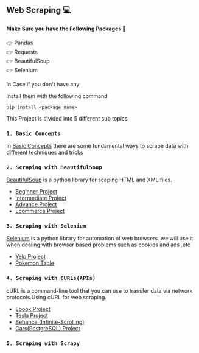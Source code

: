 ## Web Scraping 💻

#### Make Sure you have the Following Packages 🤔 

👉 Pandas
<br/>
👉 Requests
<br/>
👉 BeautifulSoup
<br/>
👉 Selenium

In Case if you don't have any 

Install them with the following command

    pip install <package name>

This Project is divided into 5 different sub topics

### ` 1. Basic Concepts `
In [Basic Concepts](https://github.com/AliZaiN-157/Web-Crawling-Project/tree/main/1.%20Basic%20Concepts) there are some fundamental ways to scrape data with different techniques and tricks

### `2. Scraping with BeautifulSoup`
[BeautifulSoup](https://www.crummy.com/software/BeautifulSoup/bs4/doc/) is a python library for scaping HTML and XML files.

- [Beginner Project](https://github.com/AliZaiN-157/Web-Crawling-Project/tree/main/2.%20Beginner%20Project)
- [Intermediate Project](https://github.com/AliZaiN-157/Web-Crawling-Project/tree/main/3.%20Intermediate%20Project)
- [Advance Project](https://github.com/AliZaiN-157/Web-Crawling-Project/tree/main/4.%20Advanced%20Project)
- [Ecommerce Project](https://github.com/AliZaiN-157/Web-Crawling-Project/tree/main/5.%20Ecommerce%20Store%20Project)

### `3. Scraping with Selenium`
[Selenium](https://www.selenium.dev/documentation/) is a python library for automation of web browsers.
we will use it when dealing with browser based problems such as cookies and ads .etc 

- [Yelp Project](https://github.com/AliZaiN-157/Web-Crawling-Project/tree/main/6.%20Yelp%20Project)
- [Pokemon Table](https://github.com/AliZaiN-157/Web-Crawling-Project/tree/main/7.%20Pokemon%20Table%20Project)
### `4. Scraping with CURLs(APIs)`
cURL is a command-line tool that you can use to transfer data via network protocols.Using cURL for web scraping.

- [Ebook Project](https://github.com/AliZaiN-157/Web-Crawling-Project/tree/main/8.%20Ebook%20Project)
- [Tesla Project](https://github.com/AliZaiN-157/Web-Crawling-Project/tree/main/9.%20Tesla%20Project)
- [Behance (Infinite-Scrolling)](https://github.com/AliZaiN-157/Web-Crawling-Project/tree/main/10.%20Behance(Infinite-Scroll)%20Project)
- [Cars(PostgreSQL) Project ](https://github.com/AliZaiN-157/Web-Crawling-Project/tree/main/11.%20Cars(PostgreSQL)%20Project)
### `5. Scraping with Scrapy`
